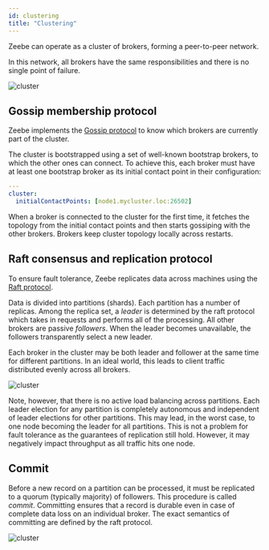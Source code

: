 ```yaml
---
id: clustering
title: "Clustering"
---
```


Zeebe can operate as a cluster of brokers, forming a peer-to-peer network.

In this network, all brokers have the same responsibilities and there is no single point of failure.

![cluster](assets/cluster.png)

## Gossip membership protocol

Zeebe implements the [Gossip protocol](https://en.wikipedia.org/wiki/Gossip_protocol) to know which brokers are currently part of the cluster.

The cluster is bootstrapped using a set of well-known bootstrap brokers, to which the other ones can connect. To achieve this, each broker must have at least one bootstrap broker as its initial contact point in their configuration:

```yaml
---
cluster:
  initialContactPoints: [node1.mycluster.loc:26502]
```

When a broker is connected to the cluster for the first time, it fetches the topology from the initial contact points and then starts gossiping with the other brokers. Brokers keep cluster topology locally across restarts.

## Raft consensus and replication protocol

To ensure fault tolerance, Zeebe replicates data across machines using the [Raft protocol](<https://en.wikipedia.org/wiki/Raft_(computer_science)>).

Data is divided into partitions (shards). Each partition has a number of replicas. Among the replica set, a _leader_ is determined by the raft protocol which takes in requests and performs all of the processing. All other brokers are passive _followers_. When the leader becomes unavailable, the followers transparently select a new leader.

Each broker in the cluster may be both leader and follower at the same time for different partitions. In an ideal world, this leads to client traffic distributed evenly across all brokers.

![cluster](assets/data-distribution.png)

Note, however, that there is no active load balancing across partitions. Each leader election for any partition is completely autonomous and independent of leader elections for other partitions. This may lead, in the worst case, to one node becoming the leader for all partitions. This is not a problem for fault tolerance as the guarantees of replication still hold. However, it may negatively impact throughput as all traffic hits one node.

## Commit

Before a new record on a partition can be processed, it must be replicated to a quorum (typically majority) of followers. This procedure is called _commit_. Committing ensures that a record is durable even in case of complete data loss on an individual broker. The exact semantics of committing are defined by the raft protocol.

![cluster](assets/commit.png)
